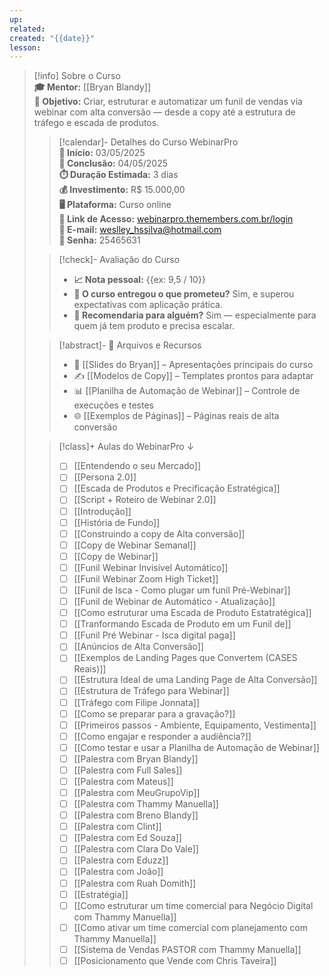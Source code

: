 ```yaml
---
up: 
related: 
created: "{{date}}"
lesson:
---
```

> [!info] Sobre o Curso  
> **🎓 Mentor:** [[Bryan Blandy]]  
> **🎯 Objetivo:** Criar, estruturar e automatizar um funil de vendas via webinar com alta conversão — desde a copy até a estrutura de tráfego e escada de produtos.  
>
> > [!calendar]- Detalhes do Curso WebinarPro  
> > **📆 Início:** 03/05/2025  
> > **🏁 Conclusão:** 04/05/2025  
> > **⏱️ Duração Estimada:** 3 dias  
> > **💰 Investimento:** R$ 15.000,00  
> > **🖥️ Plataforma:** Curso online  
> > **🔗 Link de Acesso:** [webinarpro.themembers.com.br/login](https://webinarpro.themembers.com.br/login)  
> > **📧 E-mail:** weslley_hssilva@hotmail.com  
> > **🔐 Senha:** 25465631  
>
> > [!check]- Avaliação do Curso  
> > - **📈 Nota pessoal:** {{ex: 9,5 / 10}}  
> > - **🎯 O curso entregou o que prometeu?** Sim, e superou expectativas com aplicação prática.  
> > - **🙋 Recomendaria para alguém?** Sim — especialmente para quem já tem produto e precisa escalar.  
>
> > [!abstract]- 📂 Arquivos e Recursos  
> > - 📄 [[Slides do Bryan]] – Apresentações principais do curso  
> > - ✍️ [[Modelos de Copy]] – Templates prontos para adaptar  
> > - 📊 [[Planilha de Automação de Webinar]] – Controle de execuções e testes  
> > - 🌐 [[Exemplos de Páginas]] – Páginas reais de alta conversão  
>
> > [!class]+ Aulas do WebinarPro ↓  
> > - [ ] [[Entendendo o seu Mercado]]  
> > - [ ] [[Persona 2.0]]  
> > - [ ] [[Escada de Produtos e Precificação Estratégica]]  
> > - [ ] [[Script + Roteiro de Webinar 2.0]]  
> > - [ ] [[Introdução]]  
> > - [ ] [[História de Fundo]]  
> > - [ ] [[Construindo a copy de Alta conversão]]  
> > - [ ] [[Copy de Webinar Semanal]]  
> > - [ ] [[Copy de Webinar]]  
> > - [ ] [[Funil Webinar Invisível Automático]]  
> > - [ ] [[Funil Webinar Zoom High Ticket]]  
> > - [ ] [[Funil de Isca - Como plugar um funil Pré-Webinar]]  
> > - [ ] [[Funil de Webinar de Automático - Atualização]]  
> > - [ ] [[Como estruturar uma Escada de Produto Estatratégica]]  
> > - [ ] [[Tranformando Escada de Produto em um Funil de]]  
> > - [ ] [[Funil Pré Webinar - Isca digital paga]]  
> > - [ ] [[Anúncios de Alta Conversão]]  
> > - [ ] [[Exemplos de Landing Pages que Convertem (CASES Reais)]]  
> > - [ ] [[Estrutura Ideal de uma Landing Page de Alta Conversão]]  
> > - [ ] [[Estrutura de Tráfego para Webinar]]  
> > - [ ] [[Tráfego com Filipe Jonnata]]  
> > - [ ] [[Como se preparar para a gravação?]]  
> > - [ ] [[Primeiros passos - Ambiente, Equipamento, Vestimenta]]  
> > - [ ] [[Como engajar e responder a audiência?]]  
> > - [ ] [[Como testar e usar a Planilha de Automação de Webinar]]  
> > - [ ] [[Palestra com Bryan Blandy]]  
> > - [ ] [[Palestra com Full Sales]]  
> > - [ ] [[Palestra com Mateus]]  
> > - [ ] [[Palestra com MeuGrupoVip]]  
> > - [ ] [[Palestra com Thammy Manuella]]  
> > - [ ] [[Palestra com Breno Blandy]]  
> > - [ ] [[Palestra com Clint]]  
> > - [ ] [[Palestra com Ed Souza]]  
> > - [ ] [[Palestra com Clara Do Vale]]  
> > - [ ] [[Palestra com Eduzz]]  
> > - [ ] [[Palestra com João]]  
> > - [ ] [[Palestra com Ruah Domith]]  
> > - [ ] [[Estratégia]]  
> > - [ ] [[Como estruturar um time comercial para Negócio Digital com Thammy Manuella]]  
> > - [ ] [[Como ativar um time comercial com planejamento com Thammy Manuella]]  
> > - [ ] [[Sistema de Vendas PASTOR com Thammy Manuella]]  
> > - [ ] [[Posicionamento que Vende com Chris Taveira]]


